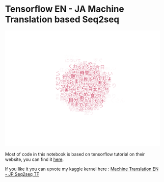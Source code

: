 # Tensorflow EN - JA Machine Translation based Seq2seq
![Japanesse_Wordcloud](Images/WC_Japanese.png)

Most of code in this notebook is based on tensorflow tutorial on their website, you can find it [here](https://www.tensorflow.org/addons/tutorials/networks_seq2seq_nmt).

If you like it you can upvote my kaggle kernel here : [Machine Translation EN - JP Seq2seq TF](https://www.kaggle.com/wahyusetianto/machine-translation-en-jp-seq2seq-tf)